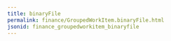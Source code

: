 ```yaml
---
title: binaryFile
permalink: finance/GroupedWorkItem.binaryFile.html
jsonid: finance_groupedworkitem_binaryfile
---
```

